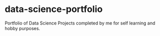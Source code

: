 # data-science-portfolio
Portfolio of Data Science Projects completed by me for self learning and hobby purposes.
